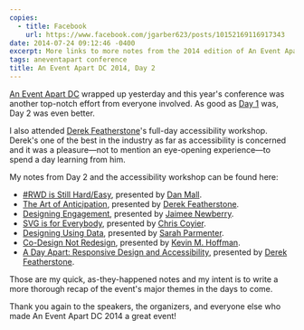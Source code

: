 ```yaml
---
copies:
  - title: Facebook
    url: https://www.facebook.com/jgarber623/posts/10152169116917343
date: 2014-07-24 09:12:46 -0400
excerpt: More links to more notes from the 2014 edition of An Event Apart DC.
tags: aneventapart conference
title: An Event Apart DC 2014, Day 2
---
```


[An Event Apart DC](http://aneventapart.com/event/washington-dc-2014) wrapped up yesterday and this year's conference was another top-notch effort from everyone involved. As good as [Day 1](/blog/an-event-apart-dc-2014-day-1) was, Day 2 was even better.

I also attended [Derek Featherstone](http://simplyaccessible.com/)'s full-day accessibility workshop. Derek's one of the best in the industry as far as accessibility is concerned and it was a pleasure—not to mention an eye-opening experience—to spend a day learning from him.

My notes from Day 2 and the accessibility workshop can be found here:

- [#RWD is Still Hard/Easy](http://sketchnotes.sixtwothree.org/aneventapartdc/rwd-is-still-hard-easy/), presented by [Dan Mall](http://danielmall.com/).
- [The Art of Anticipation](http://sketchnotes.sixtwothree.org/aneventapartdc/the-art-of-anticipation/), presented by [Derek Featherstone](http://simplyaccessible.com/).
- [Designing Engagement](http://sketchnotes.sixtwothree.org/aneventapartdc/designing-engagement/), presented by [Jaimee Newberry](http://www.jaimeejaimee.com/).
- [SVG is for Everybody](http://sketchnotes.sixtwothree.org/aneventapartdc/svg-is-for-everybody/), presented by [Chris Coyier](http://chriscoyier.net/).
- [Designing Using Data](http://sketchnotes.sixtwothree.org/aneventapartdc/designing-using-data/), presented by [Sarah Parmenter](http://www.sazzy.co.uk/).
- [Co-Design Not Redesign](http://sketchnotes.sixtwothree.org/aneventapartdc/co-design-not-redesign/), presented by [Kevin M. Hoffman](http://kevinmhoffman.com/).
- [A Day Apart: Responsive Design and Accessibility](http://sketchnotes.sixtwothree.org/aneventapartdc/a-day-apart-responsive-design-and-accessibility/), presented by [Derek Featherstone](http://simplyaccessible.com/).

Those are my quick, as-they-happened notes and my intent is to write a more thorough recap of the event's major themes in the days to come.

Thank you again to the speakers, the organizers, and everyone else who made An Event Apart DC 2014 a great event!